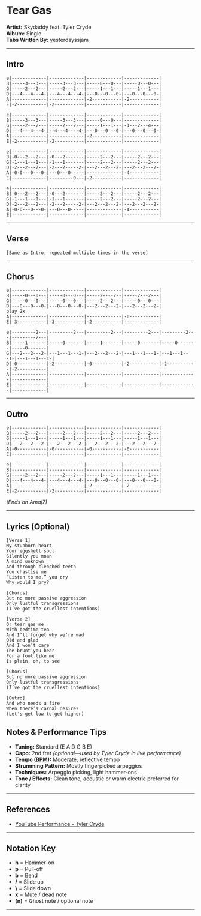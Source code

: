 # Tear Gas

**Artist:** Skydaddy feat. Tyler Cryde  
**Album:** Single  
**Tabs Written By:** yesterdayssjam

---

## Intro

```plaintext
e|-------------|-------------|-------------|-------------|
B|-----3---3---|-----3---3---|-----0---0---|-----0---0---|
G|-----2---2---|-----2---2---|-----1---1---|-----1---1---|
D|---4---4---4-|---4---4---4-|---0---0---0-|---0---0---0-|
A|-------------|-------------|-2-----------|-2-----------|
E|-2-----------|-2-----------|-------------|-------------|

e|-------------|-------------|-------------|-------------|
B|-----3---3---|-----3---3---|-----0---0---|-------------|
G|-----2---2---|-----2---2---|-----1---1---|-1---2---4---|
D|---4---4---4-|--4---4----4-|---0---0---0-|---0---0---0-|
A|-------------|-------------|-2-----------|-------------|
E|-2-----------|-2-----------|-------------|-------------|

e|-------------|-------------|-------------|-------------|
B|-0---2---2---|-0---2-------|-----2---2---|-----2---2---|
G|-1---1---1---|-1---1-------|-----2---2---|-----2---2---|
D|-2---2---2---|-2---2-----2-|---2---2---2-|---2---2---2-|
A|-0-0---0---0-|---0---0-----|-------------|-4-----------|
E|-------------|---------0---|-2-----------|-------------|

e|-------------|-------------|-------------|-------------|
B|-0---2---2---|-0---2-------|-----2---2---|-----2---2---|
G|-1---1---1---|-1---1-------|-----2---2---|-----2---2---|
D|-2---2---2---|-2---2-----2-|---2---2---2-|---2---2---2-|
A|-0-0---0---0-|---0---0-----|-------------|-4-----------|
E|-------------|-------------|-------------|-------------|
```
---

## Verse

```plaintext
[Same as Intro, repeated multiple times in the verse]
```

---

## Chorus

```plaintext
e|-------------|-------------|-------------|-------------|
B|-----0---0---|-----0---0---|-----2----2--|-----2---2---|
G|-----0---0---|-----0---0---|-----2---2---|-----0---0---|
D|---0---0---0-|---0---0---0-|---2---2---2-|---2---2---2-|           play 2x
A|-------------|-------------|-------------|-0-----------|
E|-3-----------|-3-----------|-2-----------|-------------|

e|---------2---|---------2---|---------2---|---------2---|---------2---|---------2---|
B|-----1-------|-----0-------|-----1-------|-----0-------|-----0-------|-----0-------|
G|---2---2---2-|---1---1---1-|---2---2---2-|---1---1---1-|---1---1---1-|---1---1---1-|
D|-0-----------|-2-----------|-0-----------|-2-----------|-2-----------|-2-----------|
A|-------------|-------------|-------------|-------------|-------------|-------------|
E|-------------|-------------|-------------|-------------|-------------|-------------|
```

---

## Outro

```plaintext
e|-------------|-------------|-------------|-------------|
B|-----2---2---|-----2---2---|-----2---2---|-----2---2---|
G|-----1---1---|-----1---1---|-----1---1---|-----1---1---|
D|---2---2---2-|---2---2---2-|---2---2---2-|---2---2---2-|
A|-0-----------|-0-----------|-0-----------|-0-----------|
E|-------------|-------------|-------------|-------------|

e|-------------|-------------|-------------|-------------|
B|-------------|-------------|-------------|-------------|
G|-----2---2---|-----2---2---|-----1---1---|-----1---1---|
D|---4---4---4-|---4---4---4-|---0---0---0-|---0---0---0-|
A|-------------|-------------|-2-----------|-2-----------|
E|-2-----------|-2-----------|-------------|-------------|
```

*(Ends on Amaj7)*

---

## Lyrics (Optional)

```
[Verse 1]
My stubborn heart
Your eggshell soul
Silently you moan
A mind unknown
And through clenched teeth
You chastise me
“Listen to me,” you cry
Why would I pry?

[Chorus]
But no more passive aggression
Only lustful transgressions
(I’ve got the cruellest intentions)

[Verse 2]
Or tear gas me
With bedtime tea
And I’ll forget why we’re mad
Old and glad
And I won’t care
The brunt you bear
For a fool like me
Is plain, oh, to see

[Chorus]
But no more passive aggression
Only lustful transgressions
(I’ve got the cruellest intentions)

[Outro]
And who needs a fire
Whеn there’s carnal desirе?
(Let's get low to get higher)
```

## Notes & Performance Tips

- **Tuning:** Standard (E A D G B E)  
- **Capo:** 2nd fret *(optional—used by Tyler Cryde in live performance)*  
- **Tempo (BPM):** Moderate, reflective tempo  
- **Strumming Pattern:** Mostly fingerpicked arpeggios  
- **Techniques:** Arpeggio picking, light hammer-ons  
- **Tone / Effects:** Clean tone, acoustic or warm electric preferred for clarity

---

## References

- [YouTube Performance - Tyler Cryde](https://www.youtube.com/watch?v=NDkpWrUuQbM)

---


## Notation Key

- **h** = Hammer-on  
- **p** = Pull-off  
- **b** = Bend  
- **/** = Slide up  
- **\\** = Slide down  
- **x** = Mute / dead note  
- **(n)** = Ghost note / optional note

---
